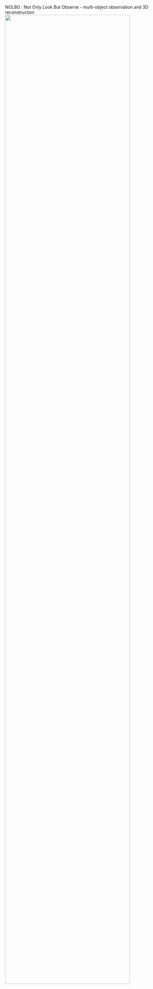 NOLBO : Not Only Look But Observe - multi-object observation and 3D reconstruction
<img src="https://github.com/bogus2000/NOLBO/tree/master/doc/NOLBO.png" width="90%"></img>
